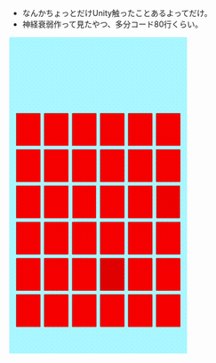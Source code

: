 - なんかちょっとだけUnity触ったことあるよってだけ。
- 神経衰弱作って見たやつ、多分コード80行くらい。



![](https://github.com/churabou/-/blob/master/play.gif)
